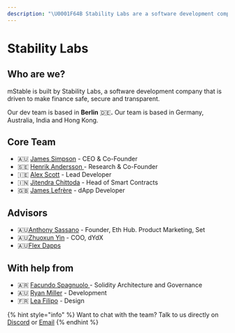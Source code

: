 ```yaml
---
description: "\U0001F64B Stability Labs are a software development company building mStable"
---
```


# Stability Labs

## Who are we?

mStable is built by Stability Labs, a software development company that is driven to make finance safe, secure and transparent.

Our dev team is based in **Berlin** 🇩🇪**.** Our team is based in Germany, Australia, India and Hong Kong.

## Core Team

* 🇦🇺 [James Simpson](https://www.linkedin.com/in/jamesronaldsimpson/) - CEO & Co-Founder
* 🇸🇪 [Henrik Andersson ](https://www.linkedin.com/in/henrikandersson/)- Research & Co-Founder
* 🇮🇪 [Alex Scott](https://www.linkedin.com/in/alex-scott-0341a976/) -  Lead Developer
* 🇮🇳 [Jitendra Chittoda](https://www.linkedin.com/in/jchittoda/) -  Head of Smart Contracts
* 🇬🇧 [James Lefrère](https://www.linkedin.com/in/james-lefrere/) -  dApp Developer

## Advisors

* 🇦🇺[Anthony Sassano](https://www.linkedin.com/in/asassano/) - Founder, Eth Hub. Product Marketing, Set
* 🇦🇺[Zhuoxun Yin](https://www.linkedin.com/in/zhuoxun-yin-3ba93728) - COO, dYdX
* 🇦🇺[Flex Dapps](https://www.linkedin.com/company/flex-dapps/) 

## With help from

* 🇦🇷 [Facundo Spagnuolo ](https://www.linkedin.com/in/facuspagnuolo/)- Solidity Architecture and Governance
* 🇦🇺 [Ryan Miller](https://www.linkedin.com/in/ryan-miller-rozifus/) - Development
* 🇫🇷 [Lea Filipo](https://www.linkedin.com/in/leafilipowicz/) - Design 



{% hint style="info" %}
Want to chat with the team? Talk to us directly on [Discor​​d](https://discord.gg/7n3m7Tz) or [Email](mailto:info@mstable.org)
{% endhint %}


